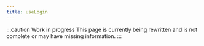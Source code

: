 ```yaml
---
title: useLogin
---
```


:::caution Work in progress
This page is currently being rewritten and is not complete or may have missing information.
:::